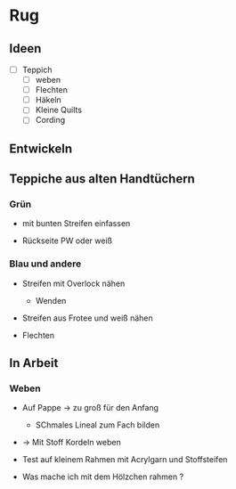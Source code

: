 # Rug

## Ideen


- [ ] Teppich
    - [ ] weben
    - [ ] Flechten
    - [ ] Häkeln
    - [ ] Kleine Quilts
    - [ ] Cording

## Entwickeln

## Teppiche aus alten Handtüchern

### Grün 

- mit  bunten Streifen einfassen

- Rückseite PW oder weiß

### Blau und andere

- Streifen mit Overlock nähen

    - Wenden

- Streifen aus Frotee und weiß nähen

- Flechten

## In Arbeit

### Weben

- Auf Pappe -> zu groß für den Anfang

    - SChmales Lineal zum Fach bilden

- \-> Mit Stoff Kordeln weben

- Test auf kleinem Rahmen mit Acrylgarn und Stoffsteifen

- Was mache ich mit dem Hölzchen rahmen ?